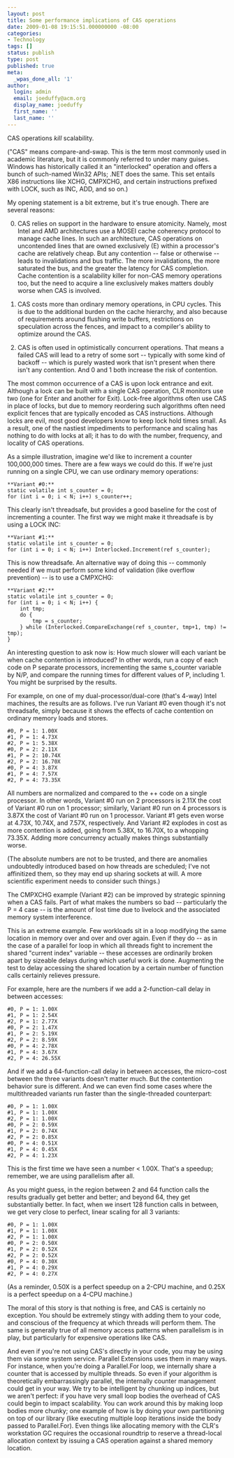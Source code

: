 ```yaml
---
layout: post
title: Some performance implications of CAS operations
date: 2009-01-08 19:15:51.000000000 -08:00
categories:
- Technology
tags: []
status: publish
type: post
published: true
meta:
  _wpas_done_all: '1'
author:
  login: admin
  email: joeduffy@acm.org
  display_name: joeduffy
  first_name: ''
  last_name: ''
---
```

CAS operations _kill_ scalability.

("CAS" means compare-and-swap.  This is the term most commonly used in academic
literature, but it is commonly referred to under many guises.  Windows has historically
called it an "interlocked" operation and offers a bunch of such-named Win32 APIs;
.NET does the same.  This set entails X86 instructions like XCHG, CMPXCHG, and
certain instructions prefixed with LOCK, such as INC, ADD, and so on.)

My opening statement is a bit extreme, but it's true enough.  There are several
reasons:

0. CAS relies on support in the hardware to ensure atomicity.  Namely, most
Intel and AMD architectures use a MOSEI cache coherency protocol to manage cache
lines.  In such an architecture, CAS operations on uncontended lines that are
owned exclusively (E) within a processor's cache are relatively cheap.  But
any contention -- false or otherwise -- leads to invalidations and bus traffic.
The more invalidations, the more saturated the bus, and the greater the latency for
CAS completion.  Cache contention is a scalability killer for non-CAS memory
operations too, but the need to acquire a line exclusively makes matters doubly worse
when CAS is involved.

1. CAS costs more than ordinary memory operations, in CPU cycles.  This is due
to the additional burden on the cache hierarchy, and also because of requirements
around flushing write buffers, restrictions on speculation across the fences, and
impact to a compiler's ability to optimize around the CAS.

2. CAS is often used in optimistically concurrent operations.  That means a
failed CAS will lead to a retry of some sort -- typically with some kind of backoff
-- which is purely wasted work that isn't present when there isn't any contention.
And 0 and 1 both increase the risk of contention.

The most common occurrence of a CAS is upon lock entrance and exit.  Although
a lock can be built with a single CAS operation, CLR monitors use two (one for Enter
and another for Exit).  Lock-free algorithms often use CAS in place of locks,
but due to memory reordering such algorithms often need explicit fences that are
typically encoded as CAS instructions.  Although locks are evil, most good developers
know to keep lock hold times small.  As a result, one of the nastiest impediments
to performance and scaling has nothing to do with locks at all; it has to do with
the number, frequency, and locality of CAS operations.

As a simple illustration, imagine we'd like to increment a counter 100,000,000
times.  There are a few ways we could do this.  If we're just running
on a single CPU, we can use ordinary memory operations:

```
**Variant #0:**
static volatile int s_counter = 0;
for (int i = 0; i < N; i++) s_counter++;
```

This clearly isn't threadsafe, but provides a good baseline for the cost of incrementing
a counter.  The first way we might make it threadsafe is by using a LOCK INC:

```
**Variant #1:**
static volatile int s_counter = 0;
for (int i = 0; i < N; i++) Interlocked.Increment(ref s_counter);
```

This is now threadsafe.  An alternative way of doing this -- commonly needed
if we must perform some kind of validation (like overflow prevention) -- is to use
a CMPXCHG:

```
**Variant #2:**
static volatile int s_counter = 0;
for (int i = 0; i < N; i++) {
    int tmp;
    do {
        tmp = s_counter;
    } while (Interlocked.CompareExchange(ref s_counter, tmp+1, tmp) != tmp);
}
```

An interesting question to ask now is: How much slower will each variant be when
cache contention is introduced?  In other words, run a copy of each code on
P separate processors, incrementing the same s\_counter variable by N/P, and compare
the running times for different values of P, including 1.  You might be surprised
by the results.

For example, on one of my dual-processor/dual-core (that's 4-way) Intel machines,
the results are as follows.  I've run Variant #0 even though it's not threadsafe,
simply because it shows the effects of cache contention on ordinary memory loads
and stores.

```
#0, P = 1: 1.00X
#1, P = 1: 4.73X
#2, P = 1: 5.38X
#0, P = 2: 2.11X
#1, P = 2: 10.74X
#2, P = 2: 16.70X
#0, P = 4: 3.87X
#1, P = 4: 7.57X
#2, P = 4: 73.35X
```

All numbers are normalized and compared to the ++ code on a single processor.
In other words, Variant #0 run on 2 processors is 2.11X the cost of Variant #0 run
on 1 processor; similarly, Variant #0 run on 4 processors is 3.87X the cost of Variant #0
run on 1 processor.  Variant #1 gets even worse at 4.73X, 10.74X, and 7.57X,
respectively.  And Variant #2 explodes in cost as more contention is added,
going from 5.38X, to 16.70X, to a whopping 73.35X.  Adding more concurrency
actually makes things substantially worse.

(The absolute numbers are not to be trusted, and there are anomalies undoubtedly
introduced based on how threads are scheduled; I've not affinitized them, so they
may end up sharing sockets at will.  A more scientific experiment needs to consider
such things.)

The CMPXCHG example (Variant #2) can be improved by strategic spinning when a CAS
fails.  Part of what makes the numbers so bad -- particularly the P = 4 case
-- is the amount of lost time due to livelock and the associated memory system interference.

This is an extreme example.  Few workloads sit in a loop modifying the same
location in memory over and over and over again.  Even if they do -- as in
the case of a parallel for loop in which all threads fight to increment the shared
"current index" variable -- these accesses are ordinarily broken apart by sizeable
delays during which useful work is done.  Augmenting the test to delay accessing
the shared location by a certain number of function calls certainly relieves pressure.

For example, here are the numbers if we add a 2-function-call delay in between accesses:

```
#0, P = 1: 1.00X
#1, P = 1: 2.54X
#2, P = 1: 2.77X
#0, P = 2: 1.47X
#1, P = 2: 5.19X
#2, P = 2: 8.59X
#0, P = 4: 2.78X
#1, P = 4: 3.67X
#2, P = 4: 26.55X
```

And if we add a 64-function-call delay in between accesses, the micro-cost between
the three variants doesn't matter much.  But the contention behavior sure
is different.  And we can even find some cases where the multithreaded variants
run faster than the single-threaded counterpart:

```
#0, P = 1: 1.00X
#1, P = 1: 1.00X
#2, P = 1: 1.00X
#0, P = 2: 0.59X
#1, P = 2: 0.74X
#2, P = 2: 0.85X
#0, P = 4: 0.51X
#1, P = 4: 0.45X
#2, P = 4: 1.23X
```

This is the first time we have seen a number < 1.00X.  That's a speedup;
remember, we are using parallelism after all.

As you might guess, in the region between 2 and 64 function calls the results gradually
get better and better; and beyond 64, they get substantially better.  In fact,
when we insert 128 function calls in between, we get very close to perfect, linear
scaling for all 3 variants:

```
#0, P = 1: 1.00X
#1, P = 1: 1.00X
#2, P = 1: 1.00X
#0, P = 2: 0.50X
#1, P = 2: 0.52X
#2, P = 2: 0.52X
#0, P = 4: 0.30X
#1, P = 4: 0.29X
#2, P = 4: 0.27X
```

(As a reminder, 0.50X is a perfect speedup on a 2-CPU machine, and 0.25X is a perfect
speedup on a 4-CPU machine.)

The moral of this story is that nothing is free, and CAS is certainly no exception.
You should be extremely stingy with adding them to your code, and conscious of the
frequency at which threads will perform them.  The same is generally true of
all memory access patterns when parallelism is in play, but particularly for expensive
operations like CAS.

And even if you're not using CAS's directly in your code, you may be using them
via some system service.  Parallel Extensions uses them in many ways.
For instance, when you're doing a Parallel.For loop, we internally share a counter
that is accessed by multiple threads.  So even if your algorithm is theoretically
embarrassingly parallel, the internally counter management could get in your way.
We try to be intelligent by chunking up indices, but we aren't perfect: if you
have very small loop bodies the overhead of CAS could begin to impact scalability.
You can work around this by making loop bodies more chunky; one example of how is
by doing your own partitioning on top of our library (like executing multiple loop
iterations inside the body passed to Parallel.For).  Even things like allocating
memory with the CLR's workstation GC requires the occasional roundtrip to reserve
a thread-local allocation context by issuing a CAS operation against a shared memory
location.

